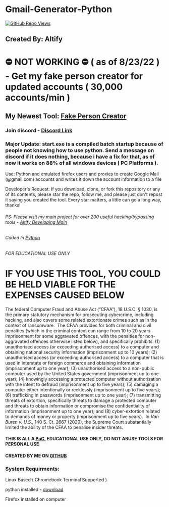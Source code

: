 # Gmail-Generator-Python
<a href="https://github.com/Altify-Developing"><img alt="GitHub Repo Views" src="https://views.whatilearened.today/views/github/Altify-Development/Gmail-Generator-Python.svg"></a>
## Created By: Altify
# ⛔ NOT WORKING ⛔ ( as of 8/23/22 ) - Get my fake person creator for updated accounts ( 30,000 accounts/min )
## My Newest Tool: [Fake Person Creator](https://github.com/Altify-Development/Fake-Person-Generator)

### Join discord - [Discord Link](https://joindiscord.netlify.app)

### Major Update: start.exe is a compiled batch startup because of people not knowing how to use python. Send a message on discord if it does nothing, because i have a fix for that, as of now it works on 88% of all windows devices ( PC Platforms ).

Use: Python and emulated firefox users and proxies to create Google Mail (@gmail.com) accounts and writes it down the account information to a file

Developer's Request: If you download, clone, or fork this repository or any of its contents, please star the repo, follow me, and please just don't repost it saying you created the tool. Every star matters, a little can go a long way, thanks!

###### PS: Please visit my main project for over 200 useful hacking/bypassing tools - [Altify Developing Main](https://github.com/Altify-Developing/Altify-Developing-Main)
###### Coded In [Python](https://www.python.org/)
###### FOR EDUCATIONAL USE ONLY
<div>
<h1>
IF YOU USE THIS TOOL, YOU COULD BE HELD VIABLE FOR THE EXPENSES CAUSED BELOW
</h1>
   <p>The federal Computer Fraud and Abuse Act (&ldquo;CFAA&rdquo;), 18 U.S.C. &sect; 1030, is the primary statutory mechanism for prosecuting cybercrime, including hacking, and also covers some related extortionate crimes such as in the context of ransomware.&nbsp; The CFAA provides for both criminal and civil penalties (which in the criminal context can range from 10 to 20 years imprisonment for some aggravated offences, with the penalties for non-aggravated offences otherwise listed below), and specifically prohibits: (1) unauthorised access (or exceeding authorised access) to a computer and obtaining national security information (imprisonment up to 10 years); (2) unauthorised access (or exceeding authorised access) to a computer that is used in interstate or foreign commerce and obtaining information (imprisonment up to one year); (3) unauthorised access to a non-public computer used by the United States government (imprisonment up to one year); (4) knowingly accessing a protected computer without authorisation with the intent to defraud (imprisonment up to five years); (5) damaging a computer either intentionally or recklessly (imprisonment up to five years); (6) trafficking in passwords (imprisonment up to one year); (7) transmitting threats of extortion, specifically threats to damage a protected computer and threats to obtain information or compromise the confidentiality of information (imprisonment up to one year); and (8) cyber-extortion related to demands of money or property (imprisonment up to five years).&nbsp; In <em>Van Buren v. U.S.</em>, 140 S. Ct. 2667 (2020), the Supreme Court substantially limited the ability of the CFAA to penalise insider threats.&nbsp;</p>
  </div>
  <div>
  </div>
  <div>
  <h4>THIS IS ALL A <a href="https://en.wikipedia.org/wiki/Proof_of_concept">PoC</a>, EDUCATIONAL USE ONLY, DO NOT ABUSE TOOLS FOR PERSONAL USE</h4>
  </div>
  <div>
  <h4>CREATED BY ME ON <a href="https://github.com/Altify-Developing">GITHUB</a></h4>
  </div>

### System Requirments:
Linux Based ( Chromebook Terminal Supported )

python installed - [download](https://www.python.org/downloads/release/python-3106/)

Firefox installed on computer
